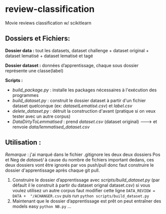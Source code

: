 
# review-classification
Movie reviews classification w/ scikitlearn

## Dossiers et Fichiers:

**Dossier data :** tout les datasets, dataset challenge + dataset original + dataset lematisé + dataset lematisé et tagé  

**Dossier dataset :**  données d’apprentissage, chaque sous dossier représente une classe(label)

**Scripts :** 

- *build_package.py* : installe les packages nécessaires à l'exécution des programmes
- *build_dataset.py* : construit le dossier dataset à partir d'un fichier dataset quelconque (ex: *datasetLematisé.csv*) et *label.csv*
- *delete_dataset.py* : détruit la construction d'avant (pratique si on veux tester avec un autre corpus)
- *DataDirtyToLemmatised* : prend *dataset.csv* (dataset original) ---> et renvoie *data/lemmatised_dataset.csv*


## Utilisation :
*Remarque* : j'ai marqué dans le fichier .gitignore les deux deux dossiers Pos et Neg de *dataset/* à cause du nombre de fichiers important dedans, ces deux dossiers vont être ignorés par vos push/pull donc faut construire le dossier d'apprentissage après chaque git pull.

 1. Construire le dossier d’apprentissage avec *scripts/build_dataset.py* (par défault il le construit à partir du dataset orignal dataset.csv) si vous voulez utilisez un autre corpus faut modifier cette ligne  `DATA_REVIEW = DATA +  "/ACHANGER.csv` puis run `python scripts/build_dataset.py`
 2. Maintenant que le dossier d’apprentissage est prêt on peut entraîner des models easy `python NB.py` ...
